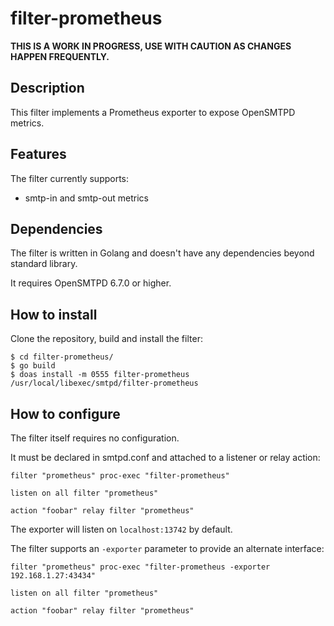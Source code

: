 # filter-prometheus

**THIS IS A WORK IN PROGRESS, USE WITH CAUTION AS CHANGES HAPPEN FREQUENTLY.**

## Description
This filter implements a Prometheus exporter to expose OpenSMTPD metrics.


## Features
The filter currently supports:

- smtp-in and smtp-out metrics


## Dependencies
The filter is written in Golang and doesn't have any dependencies beyond standard library.

It requires OpenSMTPD 6.7.0 or higher.


## How to install
Clone the repository, build and install the filter:
```
$ cd filter-prometheus/
$ go build
$ doas install -m 0555 filter-prometheus /usr/local/libexec/smtpd/filter-prometheus
```


## How to configure
The filter itself requires no configuration.

It must be declared in smtpd.conf and attached to a listener or relay action:
```
filter "prometheus" proc-exec "filter-prometheus"

listen on all filter "prometheus"

action "foobar" relay filter "prometheus"
```

The exporter will listen on `localhost:13742` by default.

The filter supports an `-exporter` parameter to provide an alternate interface:

```
filter "prometheus" proc-exec "filter-prometheus -exporter 192.168.1.27:43434"

listen on all filter "prometheus"

action "foobar" relay filter "prometheus"
```

